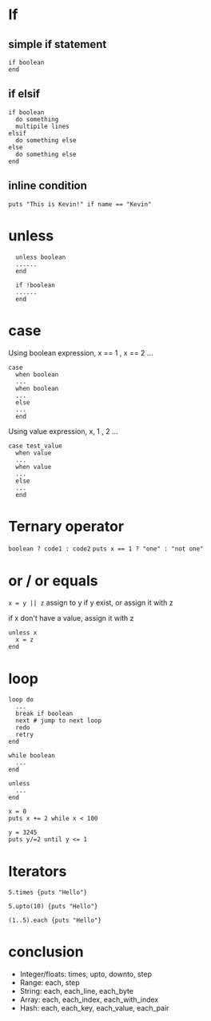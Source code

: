 # If

## simple if statement
```
if boolean
end
```
## if elsif
```
if boolean
  do something
  multipile lines
elsif
  do something else
else
  do something else
end
```

## inline condition
``` puts "This is Kevin!" if name == "Kevin" ```

# unless
```
  unless boolean
  ......
  end
```
```
  if !boolean
  ......
  end
```
# case
Using boolean expression, x == 1 , x == 2 ...
```
case
  when boolean
  ...
  when boolean
  ...
  else
  ...
  end
```
Using value expression, x, 1 , 2 ...
```
case test_value
  when value
  ...
  when value
  ...
  else
  ...
  end
```
# Ternary operator

``` boolean ? code1 : code2 ```
``` puts x == 1 ? "one" : "not one" ```

# or / or equals

``` x = y || z ``` assign to y if y exist, or assign it with z

if x don't have a value, assign it with z
```
unless x
  x = z
end
```

# loop

```
loop do
  ...
  break if boolean
  next # jump to next loop
  redo
  retry
end
```
```
while boolean
  ...
end
```

```
unless
  ...
end
```

```
x = 0
puts x += 2 while x < 100

y = 3245
puts y/=2 until y <= 1

```

# Iterators

```
5.times {puts "Hello"}

5.upto(10) {puts "Hello"}

(1..5).each {puts "Hello"}

```

# conclusion

* Integer/floats: times, upto, downto, step
* Range: each, step
* String: each, each_line, each_byte
* Array: each, each_index, each_with_index
* Hash: each, each_key, each_value, each_pair
